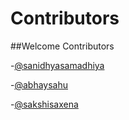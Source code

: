 # Contributors
##Welcome Contributors

-[@sanidhyasamadhiya](https://gitlab.com/sanidhya2000)

-[@abhaysahu](https://gitlab.com/sahua545)

-[@sakshisaxena](https://gitlab.com/sakshi.saxena120)